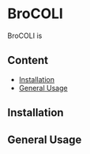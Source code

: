 # BroCOLI
BroCOLI is 
## Content
- [Installation](##Installation)
- [General Usage](##General)










## Installation



## General Usage
